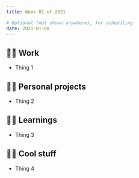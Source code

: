 ```yaml
---
title: Week 01 of 2021

# Optional (not shown anywhere), for scheduling
date: 2021-01-08
---
```


## 👨‍💼 Work

- Thing 1

## 👨‍🚀 Personal projects

- Thing 2

## 👨‍🎓 Learnings

- Thing 3

## 🕵️‍♂️ Cool stuff

- Thing 4
